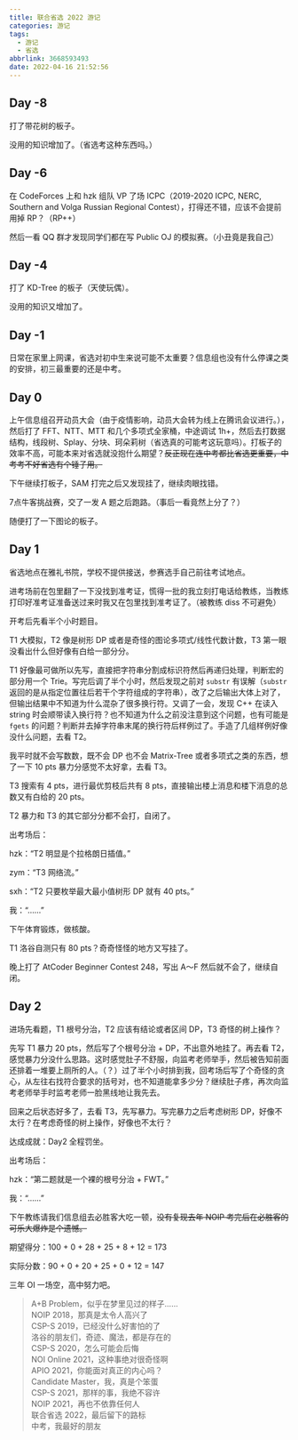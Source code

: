 ```yaml
---
title: 联合省选 2022 游记
categories: 游记
tags:
  - 游记
  - 省选
abbrlink: 3668593493
date: 2022-04-16 21:52:56
---
```


## Day -8

打了带花树的板子。

没用的知识增加了。（省选考这种东西吗。）

## Day -6

在 CodeForces 上和 hzk 组队 VP 了场 ICPC（2019-2020 ICPC, NERC, Southern and Volga Russian Regional Contest），打得还不错，应该不会提前用掉 RP？（RP++）

然后一看 QQ 群才发现同学们都在写 Public OJ 的模拟赛。（小丑竟是我自己）

## Day -4

打了 KD-Tree 的板子（天使玩偶）。

没用的知识又增加了。

## Day -1

日常在家里上网课，省选对初中生来说可能不太重要？信息组也没有什么停课之类的安排，初三最重要的还是中考。

## Day 0

上午信息组召开动员大会（由于疫情影响，动员大会转为线上在腾讯会议进行。），然后打了 FFT、NTT、MTT 和几个多项式全家桶，中途调试 1h+，然后去打数据结构，线段树、Splay、分块、珂朵莉树（省选真的可能考这玩意吗）。打板子的效率不高，可能本来对省选就没抱什么期望？~~反正现在连中考都比省选更重要，中考考不好省选有个锤子用。~~

下午继续打板子，SAM 打完之后又发现挂了，继续肉眼找错。

7点牛客挑战赛，交了一发 A 题之后跑路。（事后一看竟然上分了？）

随便打了一下图论的板子。

## Day 1

省选地点在雅礼书院，学校不提供接送，参赛选手自己前往考试地点。

进考场前在包里翻了一下没找到准考证，慌得一批的我立刻打电话给教练，当教练打印好准考证准备送过来时我又在包里找到准考证了。（被教练 diss 不可避免）

开考后先看半个小时题目。

T1 大模拟，T2 像是树形 DP 或者是奇怪的图论多项式/线性代数计数，T3 第一眼没看出什么但好像有白给一部分分。

T1 好像最可做所以先写，直接把字符串分割成标识符然后再递归处理，判断宏的部分用一个 Trie。写完后调了半个小时，然后发现之前对 `substr` 有误解（`substr` 返回的是从指定位置往后若干个字符组成的字符串），改了之后输出大体上对了，但输出结果中不知道为什么混杂了很多换行符。又调了一会，发现 C++ 在读入 string 时会顺带读入换行符？也不知道为什么之前没注意到这个问题，也有可能是 `fgets` 的问题？判断并去掉字符串末尾的换行符后样例过了。手造了几组样例好像没什么问题，去看 T2。

我平时就不会写数数，既不会 DP 也不会 Matrix-Tree 或者多项式之类的东西，想了一下 10 pts 暴力分感觉不太好拿，去看 T3。

T3 搜索有 4 pts，进行最优剪枝后共有 8 pts，直接输出楼上消息和楼下消息的总数又有白给的 20 pts。

T2 暴力和 T3 的其它部分分都不会打，自闭了。

出考场后：

hzk：“T2 明显是个拉格朗日插值。”

zym：“T3 网络流。”

sxh：“T2 只要枚举最大最小值树形 DP 就有 40 pts。”

我：“……”

下午体育锻炼，做核酸。

T1 洛谷自测只有 80 pts？奇奇怪怪的地方又写挂了。

晚上打了 AtCoder Beginner Contest 248，写出 A～F 然后就不会了，继续自闭。

## Day 2

进场先看题，T1 根号分治，T2 应该有结论或者区间 DP，T3 奇怪的树上操作？

先写 T1 暴力 20 pts，然后写了个根号分治 + DP，不出意外地挂了。再去看 T2，感觉暴力分没什么思路。这时感觉肚子不舒服，向监考老师举手，然后被告知前面还排着一堆要上厕所的人。（？）过了半个小时排到我，回考场后写了个奇怪的贪心，从左往右找符合要求的括号对，也不知道能拿多少分？继续肚子疼，再次向监考老师举手时监考老师一脸黑线地让我先去。

回来之后状态好多了，去看 T3，先写暴力。写完暴力之后考虑树形 DP，好像不太行？在考虑奇怪的树上操作，好像也不太行？

达成成就：Day2 全程罚坐。

出考场后：

hzk：“第二题就是一个裸的根号分治 + FWT。”

我：“……”

下午教练请我们信息组去必胜客大吃一顿，~~没有复现去年 NOIP 考完后在必胜客的可乐大爆炸是个遗憾。~~

期望得分：100 + 0 + 28 + 25 + 8 + 12 = 173

实际分数：90 + 0 + 20 + 25 + 0 + 12 = 147

三年 OI 一场空，高中努力吧。

> A+B Problem，似乎在梦里见过的样子……  
> NOIP 2018，那真是太令人高兴了  
> CSP-S 2019，已经没什么好害怕的了  
> 洛谷的朋友们，奇迹、魔法，都是存在的  
> CSP-S 2020，怎么可能会后悔  
> NOI Online 2021，这种事绝对很奇怪啊  
> APIO 2021，你能面对真正的内心吗？  
> Candidate Master，我，真是个笨蛋  
> CSP-S 2021，那样的事，我绝不容许  
> NOIP 2021，再也不依靠任何人  
> 联合省选 2022，最后留下的路标  
> 中考，我最好的朋友


